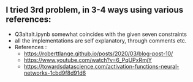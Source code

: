 ## I tried 3rd problem, in 3-4 ways using various references:
- Q3altalt.ipynb somewhat coincides with the given seven constraints
- all the implementations are self explanatory, through comments etc. 
- References :
  - https://roberttlange.github.io/posts/2020/03/blog-post-10/
  - https://www.youtube.com/watch?v=6_PqUPxRmjY
  - https://towardsdatascience.com/activation-functions-neural-networks-1cbd9f8d91d6
